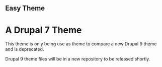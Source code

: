 ## Easy Theme
# A Drupal 7 Theme

This theme is only being use as theme to compare a new Drupal 9 theme and is deprecated. 

Drupal 9 theme files will be in a new repository to be released shortly.
